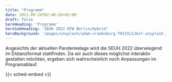 ```yaml
---
title: "Programm"
date: 2021-09-24T02:40:26+02:00
draft: false
heroHeading: 'Programm'
heroSubHeading: 'SEUH 2022 HTW Berlin/Hybrid'
heroBackground: 'images/unsplash/adam-vradenburg-TK5I5L5JGxY-unsplash.jpg'
---
```

Angesichts der aktuellen Pandemielage wird die SEUH 2022 überwiegend im
Distanzformat stattfinden. Da wir auch dieses möglichst interaktiv gestalten
möchten, ergeben sich wahrscheinlich noch Anpassungen im Programablauf.



{{< sched-embed >}}

<!--
Bei Präsenz ist der Tagungsort der [Campus Wilhelminenhof](https://www.htw-berlin.de/campus/campus-wilhelminenhof/)
der [HTW Berlin](https://www.htw-berlin.de/).
->
